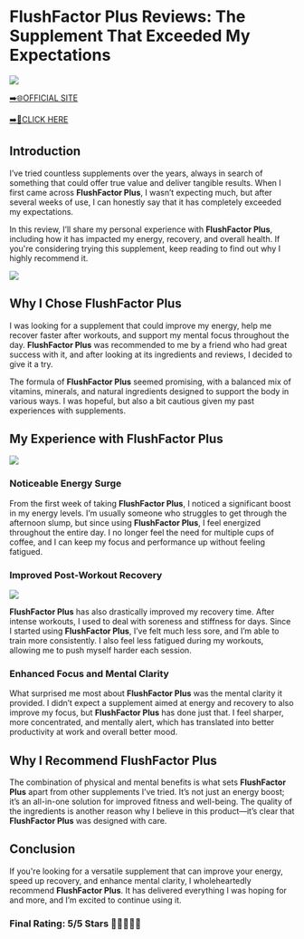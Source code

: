 # **FlushFactor Plus Reviews**: The Supplement That Exceeded My Expectations

[![](https://static.vecteezy.com/system/resources/thumbnails/019/896/014/small/buy-now-gradient-button-with-cart-symbol-buy-now-illustration-png.png)](https://edetoop.top/lander/sugarpreland-1/flushfactor.html) 

[➡️🌐OFFICIAL SITE](https://edetoop.top/lander/sugarpreland-1/flushfactor.html) 

[➡️🔗CLICK HERE](https://edetoop.top/lander/sugarpreland-1/flushfactor.html) 


## Introduction

I’ve tried countless supplements over the years, always in search of something that could offer true value and deliver tangible results. When I first came across **FlushFactor Plus**, I wasn’t expecting much, but after several weeks of use, I can honestly say that it has completely exceeded my expectations.

In this review, I’ll share my personal experience with **FlushFactor Plus**, including how it has impacted my energy, recovery, and overall health. If you're considering trying this supplement, keep reading to find out why I highly recommend it.

[![](https://wallpapers.com/images/hd/red-order-now-button-udg4jcj4arvn8b0n-2.png)](https://edetoop.top/lander/sugarpreland-1/flushfactor.html)  

## Why I Chose **FlushFactor Plus**

I was looking for a supplement that could improve my energy, help me recover faster after workouts, and support my mental focus throughout the day. **FlushFactor Plus** was recommended to me by a friend who had great success with it, and after looking at its ingredients and reviews, I decided to give it a try.

The formula of **FlushFactor Plus** seemed promising, with a balanced mix of vitamins, minerals, and natural ingredients designed to support the body in various ways. I was hopeful, but also a bit cautious given my past experiences with supplements.

## My Experience with **FlushFactor Plus**

[![](https://static.vecteezy.com/system/resources/thumbnails/019/896/014/small/buy-now-gradient-button-with-cart-symbol-buy-now-illustration-png.png)](https://edetoop.top/lander/sugarpreland-1/flushfactor.html)

### Noticeable Energy Surge

From the first week of taking **FlushFactor Plus**, I noticed a significant boost in my energy levels. I’m usually someone who struggles to get through the afternoon slump, but since using **FlushFactor Plus**, I feel energized throughout the entire day. I no longer feel the need for multiple cups of coffee, and I can keep my focus and performance up without feeling fatigued.

### Improved Post-Workout Recovery

[![](https://wallpapers.com/images/hd/red-order-now-button-udg4jcj4arvn8b0n-2.png)](https://edetoop.top/lander/sugarpreland-1/flushfactor.html)  

**FlushFactor Plus** has also drastically improved my recovery time. After intense workouts, I used to deal with soreness and stiffness for days. Since I started using **FlushFactor Plus**, I’ve felt much less sore, and I’m able to train more consistently. I also feel less fatigued during my workouts, allowing me to push myself harder each session.

### Enhanced Focus and Mental Clarity

What surprised me most about **FlushFactor Plus** was the mental clarity it provided. I didn’t expect a supplement aimed at energy and recovery to also improve my focus, but **FlushFactor Plus** has done just that. I feel sharper, more concentrated, and mentally alert, which has translated into better productivity at work and overall better mood.

## Why I Recommend **FlushFactor Plus**

The combination of physical and mental benefits is what sets **FlushFactor Plus** apart from other supplements I’ve tried. It’s not just an energy boost; it’s an all-in-one solution for improved fitness and well-being. The quality of the ingredients is another reason why I believe in this product—it’s clear that **FlushFactor Plus** was designed with care.

## Conclusion

If you're looking for a versatile supplement that can improve your energy, speed up recovery, and enhance mental clarity, I wholeheartedly recommend **FlushFactor Plus**. It has delivered everything I was hoping for and more, and I’m excited to continue using it.

### Final Rating: 5/5 Stars 🌟🌟🌟🌟🌟
